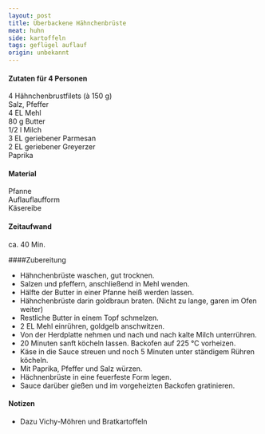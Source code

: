 ```yaml
---
layout: post
title: Überbackene Hähnchenbrüste
meat: huhn
side: kartoffeln
tags: geflügel auflauf
origin: unbekannt
---
```

#### Zutaten für 4 Personen
4 Hähnchenbrustfilets (à 150 g)  
Salz, Pfeffer  
4 EL Mehl  
80 g Butter  
1/2 l Milch  
3 EL geriebener Parmesan  
2 EL geriebener Greyerzer  
Paprika  

#### Material
Pfanne  
Auflauflaufform  
Käsereibe  

#### Zeitaufwand
ca. 40 Min.  

####Zubereitung
* Hähnchenbrüste waschen, gut trocknen.
* Salzen und pfeffern, anschließend in Mehl wenden.
* Hälfte der Butter in einer Pfanne heiß werden lassen.
* Hähnchenbrüste darin goldbraun braten. (Nicht zu lange, garen im Ofen
  weiter)
* Restliche Butter in einem Topf schmelzen.
* 2 EL Mehl einrühren, goldgelb anschwitzen.
* Von der Herdplatte nehmen und nach und nach kalte Milch unterrühren.
* 20 Minuten sanft köcheln lassen. Backofen auf 225 °C vorheizen. 
* Käse in die Sauce streuen und noch 5 Minuten unter ständigem Rühren
  köcheln.
* Mit Paprika, Pfeffer und Salz würzen.
* Hächnenbrüste in eine feuerfeste Form legen.
* Sauce darüber gießen und im vorgeheizten Backofen gratinieren.

#### Notizen
* Dazu Vichy-Möhren und Bratkartoffeln  
